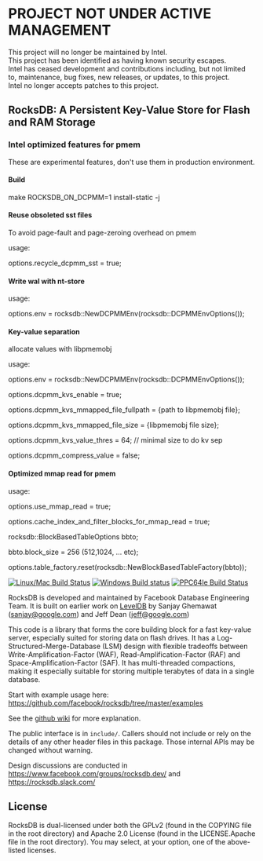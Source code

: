 # PROJECT NOT UNDER ACTIVE MANAGEMENT #  
This project will no longer be maintained by Intel.  
This project has been identified as having known security escapes.  
Intel has ceased development and contributions including, but not limited to, maintenance, bug fixes, new releases, or updates, to this project.  
Intel no longer accepts patches to this project.  
  
## RocksDB: A Persistent Key-Value Store for Flash and RAM Storage

### Intel optimized features for pmem

These are experimental features, don't use them in production environment.

#### Build

make ROCKSDB_ON_DCPMM=1 install-static -j

#### Reuse obsoleted sst files

To avoid page-fault and page-zeroing overhead on pmem

usage:

options.recycle_dcpmm_sst = true;

#### Write wal with nt-store

usage:

options.env = rocksdb::NewDCPMMEnv(rocksdb::DCPMMEnvOptions());

#### Key-value separation

allocate values with libpmemobj

usage:

options.env = rocksdb::NewDCPMMEnv(rocksdb::DCPMMEnvOptions());

options.dcpmm_kvs_enable = true;

options.dcpmm_kvs_mmapped_file_fullpath = {path to libpmemobj file};

options.dcpmm_kvs_mmapped_file_size = {libpmemobj file size};

options.dcpmm_kvs_value_thres = 64;  // minimal size to do kv sep

options.dcpmm_compress_value = false;

#### Optimized mmap read for pmem

usage:

options.use_mmap_read = true;

options.cache_index_and_filter_blocks_for_mmap_read = true;

rocksdb::BlockBasedTableOptions bbto;

bbto.block_size = 256 (512,1024, ... etc);

options.table_factory.reset(rocksdb::NewBlockBasedTableFactory(bbto));

[![Linux/Mac Build Status](https://travis-ci.org/facebook/rocksdb.svg?branch=master)](https://travis-ci.org/facebook/rocksdb)
[![Windows Build status](https://ci.appveyor.com/api/projects/status/fbgfu0so3afcno78/branch/master?svg=true)](https://ci.appveyor.com/project/Facebook/rocksdb/branch/master)
[![PPC64le Build Status](http://140.211.168.68:8080/buildStatus/icon?job=Rocksdb)](http://140.211.168.68:8080/job/Rocksdb)

RocksDB is developed and maintained by Facebook Database Engineering Team.
It is built on earlier work on [LevelDB](https://github.com/google/leveldb) by Sanjay Ghemawat (sanjay@google.com)
and Jeff Dean (jeff@google.com)

This code is a library that forms the core building block for a fast
key-value server, especially suited for storing data on flash drives.
It has a Log-Structured-Merge-Database (LSM) design with flexible tradeoffs
between Write-Amplification-Factor (WAF), Read-Amplification-Factor (RAF)
and Space-Amplification-Factor (SAF). It has multi-threaded compactions,
making it especially suitable for storing multiple terabytes of data in a
single database.

Start with example usage here: https://github.com/facebook/rocksdb/tree/master/examples

See the [github wiki](https://github.com/facebook/rocksdb/wiki) for more explanation.

The public interface is in `include/`.  Callers should not include or
rely on the details of any other header files in this package.  Those
internal APIs may be changed without warning.

Design discussions are conducted in https://www.facebook.com/groups/rocksdb.dev/ and https://rocksdb.slack.com/

## License

RocksDB is dual-licensed under both the GPLv2 (found in the COPYING file in the root directory) and Apache 2.0 License (found in the LICENSE.Apache file in the root directory).  You may select, at your option, one of the above-listed licenses.
